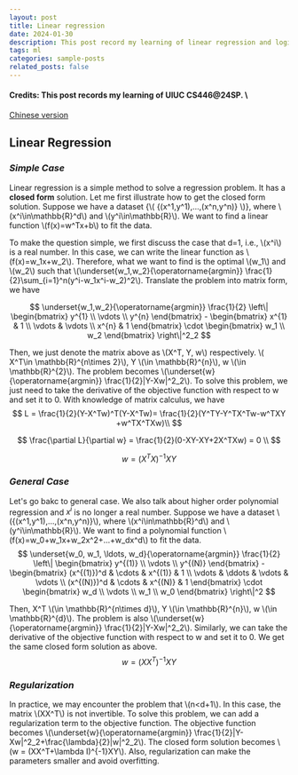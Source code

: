 ```yaml
---
layout: post
title: Linear regression 
date: 2024-01-30 
description: This post record my learning of linear regression and logistic regression.
tags: ml
categories: sample-posts
related_posts: false
---
```


#### Credits: This post records my learning of UIUC CS446@24SP. \\

[Chinese version](https://blog.csdn.net/George_here/article/details/135913431)



## Linear Regression

### *Simple Case*

Linear regression is a simple method to solve a regression problem. It has a **closed form** solution. Let me first illustrate how to get the closed form solution.
Suppose we have a dataset {\\( \{(x^1,y^1),...,(x^n,y^n)\} \\)}, where \\(x^i\in\mathbb{R}^d\\) and \\(y^i\in\mathbb{R}\\). We want to find a linear function \\(f(x)=w^Tx+b\\) to fit the data. 

To make the question simple, we first discuss the case that d=1, i.e., \\(x^i\\) is a real number. In this case, we can write the linear function as \\(f(x)=w_1x+w_2\\). 
Therefore, what we want to find is the optimal \\(w_1\\) and \\(w_2\\) such that 
\\(\underset{w_1,w_2}{\operatorname{argmin}} \frac{1}{2}\sum_{i=1}^n(y^i-w_1x^i-w_2)^2\\).
Translate the problem into matrix form, we have

$$
\underset{w_1,w_2}{\operatorname{argmin}} \frac{1}{2} \left\| \begin{bmatrix}
y^{1} \\
\vdots \\
y^{n}
\end{bmatrix} - 
\begin{bmatrix}
x^{1} & 1 \\
\vdots & \vdots \\
x^{n} & 1
\end{bmatrix}
\cdot
\begin{bmatrix}
w_1 \\
w_2
\end{bmatrix}
\right\|^2_2
$$

Then, we just denote the matrix above as \\(X^T, Y, w\\) respectively. \\( X^T\in \mathbb{R}^{n\times 2}\\), Y \\(\in \mathbb{R}^{n}\\), w \\(\in \mathbb{R}^{2}\\). The problem becomes \\(\underset{w}{\operatorname{argmin}} \frac{1}{2}\|Y-Xw\|^2_2\\). To solve this problem, we just need to take the derivative of the objective function with respect to w and set it to 0. 
With knowledge of matrix calculus, we have
$$
L = \frac{1}{2}(Y-X^Tw)^T(Y-X^Tw)= \frac{1}{2}(Y^TY-Y^TX^Tw-w^TXY +w^TX^TXw)\\
$$

$$
\frac{\partial L}{\partial w} = \frac{1}{2}(0-XY-XY+2X^TXw) = 0 \\
$$

$$
w = (X^TX)^{-1}XY
$$

### *General Case*
Let's go bakc to general case. We also talk about higher order polynomial regression and $x^i$ is no longer a real number. Suppose we have a dataset \\({(x^1,y^1),...,(x^n,y^n)}\\), where \\(x^i\in\mathbb{R}^d\\) and \\(y^i\in\mathbb{R}\\). We want to find a polynomial function \\(f(x)=w_0+w_1x+w_2x^2+...+w_dx^d\\) to fit the data.
$$
\underset{w_0, w_1, \ldots, w_d}{\operatorname{argmin}} \frac{1}{2} \left\| \begin{bmatrix}
y^{(1)} \\
\vdots \\
y^{(N)}
\end{bmatrix} - 
\begin{bmatrix}
(x^{(1)})^d & \cdots & x^{(1)} & 1 \\
\vdots & \ddots & \vdots & \vdots \\
(x^{(N)})^d & \cdots & x^{(N)} & 1
\end{bmatrix}
\cdot
\begin{bmatrix}
w_d \\
\vdots \\
w_1 \\
w_0
\end{bmatrix}
\right\|^2
$$

Then, X^T \\(\in \mathbb{R}^{n\times d}\\), Y \\(\in \mathbb{R}^{n}\\), w \\(\in \mathbb{R}^{d}\\). The problem is also \\(\underset{w}{\operatorname{argmin}} \frac{1}{2}\|Y-Xw\|^2_2\\).
Similarly, we can take the derivative of the objective function with respect to w and set it to 0. We get the same closed form solution as above.
$$
w = (XX^T)^{-1}XY
$$

### *Regularization*
In practice, we may encounter the problem that \\(n<d+1\\). In this case, the matrix \\(XX^T\\) is not invertible. To solve this problem, we can add a regularization term to the objective function. The objective function becomes \\(\underset{w}{\operatorname{argmin}} \frac{1}{2}\|Y-Xw\|^2_2+\frac{\lambda}{2}\|w\|^2_2\\). The closed form solution becomes \\(w = (XX^T+\lambda I)^{-1}XY\\). Also, regularization can make the parameters smaller and avoid overfitting.  

